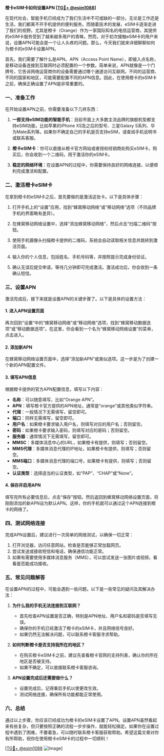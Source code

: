 **橙卡eSIM卡如何设置APN [[TG💪+ @esim1088](https://t.me/s/esim1088)]**

在现代社会，智能手机已经成为了我们生活中不可或缺的一部分。无论是工作还是生活，我们都离不开手机提供的便利服务。而随着技术的发展，eSIM卡逐渐走进了我们的视野。尤其是橙卡（Orange）作为一家国际知名的电信运营商，其提供的eSIM卡服务受到了越来越多用户的青睐。然而，对于初次接触eSIM卡的用户来说，设置APN可能会是一个让人头疼的问题。那么，今天我们就来详细聊聊如何为橙卡的eSIM卡设置APN。

首先，我们需要了解什么是APN。APN（Access Point Name），即接入点名称，是移动设备连接到互联网时必须配置的一个参数。简单来说，APN就像是一个门牌号，它告诉网络运营商你的设备需要通过哪个通道访问互联网。不同的运营商、不同的国家和地区，可能需要配置不同的APN信息。因此，在使用橙卡的eSIM卡之前，确保正确设置了APN是非常重要的。

### 一、准备工作

在开始设置APN之前，你需要准备以下几样东西：

1. **一部支持eSIM功能的智能手机**：目前市面上大多数主流品牌的旗舰机型都支持eSIM功能，比如苹果的iPhone XS及之后的型号、三星Galaxy S系列、华为Mate系列等。如果你不确定自己的手机是否支持eSIM，请查阅手机说明书或联系客服。
   
2. **橙卡eSIM卡**：你可以直接从橙卡官方网站或者授权经销商处购买eSIM卡。购买后，你会收到一个二维码，用于激活你的eSIM卡。

3. **稳定的网络环境**：在设置APN的过程中，你需要保持良好的网络连接，以便顺利完成激活和配置。

### 二、激活橙卡eSIM卡

在拿到橙卡的eSIM卡之后，首先要做的是激活这张卡。以下是具体步骤：

1. 打开手机上的“设置”应用，找到“蜂窝移动网络”或“移动网络”选项（不同品牌手机的界面略有差异）。
   
2. 在蜂窝移动网络设置中，选择“添加蜂窝移动网络”，然后点击“扫描二维码”按钮。

3. 使用手机摄像头扫描橙卡提供的二维码，系统会自动读取相关信息并跳转到激活页面。

4. 输入你的个人信息，包括姓名、手机号码等，并按照提示完成身份验证。

5. 确认无误后提交申请，等待几分钟即可完成激活。激活成功后，你会收到一条确认短信。

### 三、设置APN

激活完成后，接下来就是设置APN的关键步骤了。以下是具体的设置方法：

#### 1. 进入APN设置页面

再次回到“设置”中的“蜂窝移动网络”或“移动网络”选项，找到“蜂窝移动数据选项”或“移动数据选项”。在这里，你会看到一个名为“蜂窝移动网络设置”的菜单，点击进入。

#### 2. 添加新APN

在蜂窝移动网络设置页面中，选择“添加新APN”或类似选项。这一步是为了创建一个新的APN配置文件。

#### 3. 填写APN信息

根据橙卡提供的官方APN配置信息，填写以下内容：

- **名称**：可以随意填写，比如“Orange APN”。
- **APN**：填写橙卡官方提供的APN地址，通常是“orange”或其他类似字符串。
- **代理**：一般情况下无需填写，留空即可。
- **端口**：同样无需填写，留空即可。
- **用户名**：如果橙卡要求输入用户名，则填写对应的用户名；否则留空。
- **密码**：如果橙卡要求输入密码，则填写对应的密码；否则留空。
- **服务器**：通常情况下无需填写，留空即可。
- **MMSC**：多媒体消息中心的URL，如果橙卡有提供，则填写；否则留空。
- **MMS代理**：多媒体消息代理的IP地址，如果橙卡有提供，则填写；否则留空。
- **MMS端口**：多媒体消息代理的端口号，如果橙卡有提供，则填写；否则留空。
- **认证类型**：选择适当的认证类型，如“PAP”、“CHAP”或“None”。

#### 4. 保存并启用APN

填写完所有必要信息后，点击“保存”按钮。然后返回到蜂窝移动网络设置页面，将刚刚添加的新APN设为默认APN。这样，你的手机就可以通过这个APN连接到橙卡的网络了。

### 四、测试网络连接

完成APN设置后，建议进行一次简单的网络测试，以确保一切正常：

1. 打开浏览器，访问任意网站，检查是否能够正常加载网页。
2. 尝试发送或接收短信和电话，确保通信功能正常。
3. 如果有需要使用多媒体消息服务（MMS），可以尝试发送一张图片或视频，看看是否能成功接收。

### 五、常见问题解答

在设置APN的过程中，可能会遇到一些问题。以下是一些常见的疑问及其解决办法：

1. **为什么我的手机无法连接到互联网？**
   - 首先检查APN设置是否正确，特别是APN地址、用户名和密码是否填写无误。
   - 确保你的手机已经激活了橙卡的eSIM卡，并且网络信号良好。
   - 如果仍然无法解决问题，可以联系橙卡客服寻求帮助。

2. **如何判断橙卡是否支持我所在的地区？**
   - 在购买橙卡eSIM卡之前，建议先查看橙卡官网的支持列表，确认你的所在地区是否被支持。
   - 如果不确定，可以直接联系橙卡客服咨询。

3. **APN设置完成后还需要做什么？**
   - 设置完成后，记得重启手机以使更改生效。
   - 测试网络连接，确保所有功能都能正常使用。

### 六、总结

通过以上步骤，你应该已经成功为橙卡的eSIM卡设置了APN。设置APN虽然看起来有些复杂，但只要按照正确的流程一步步操作，就能轻松搞定。如果你在设置过程中遇到了困难，不要着急，可以随时联系橙卡客服获取帮助。希望这篇文章对你有所帮助，祝你在使用橙卡eSIM卡的过程中一切顺利！

[[TG💪+ @esim1088](https://t.me/s/esim1088) ![Image](https://i.postimg.cc/4NQfJmqS/Snipaste-2025-05-13-00-14-12.png)]